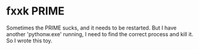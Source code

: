 # fxxk PRIME

Sometimes the PRIME sucks, and it needs to be restarted. But I have another 'pythonw.exe' running, I need to find the correct process and kill it. So I wrote this toy.
